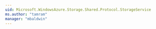 ```yaml
---
uid: Microsoft.WindowsAzure.Storage.Shared.Protocol.StorageService
ms.author: "tamram"
manager: "mbaldwin"
---
```

